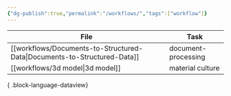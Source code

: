 ```yaml
---
{"dg-publish":true,"permalink":"/workflows/","tags":["workflow"]}
---
```


| File                                                                        | Task                |
| --------------------------------------------------------------------------- | ------------------- |
| [[workflows/Documents-to-Structured-Data\|Documents-to-Structured-Data]] | document-processing |
| [[workflows/3d model\|3d model]]                                         | material culture    |

{ .block-language-dataview}

